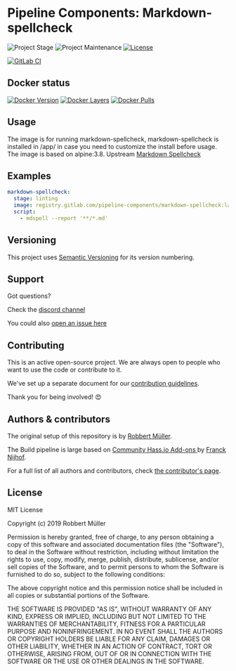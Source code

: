 # Pipeline Components: Markdown-spellcheck

![Project Stage][project-stage-shield]
![Project Maintenance][maintenance-shield]
[![License][license-shield]](LICENSE)

[![GitLab CI][gitlabci-shield]][gitlabci]

## Docker status

[![Docker Version][version-shield]][microbadger]
[![Docker Layers][layers-shield]][microbadger]
[![Docker Pulls][pulls-shield]][dockerhub]

## Usage

The image is for running markdown-spellcheck, markdown-spellcheck is installed in /app/ in case you need to customize the install before usage.
The image is based on alpine:3.8.
Upstream [Markdown Spellcheck][markdown-spellcheck]

## Examples

```yaml
markdown-spellcheck:
  stage: linting
  image: registry.gitlab.com/pipeline-components/markdown-spellcheck:latest
  script:
    - mdspell --report '**/*.md'
```

## Versioning

This project uses [Semantic Versioning][semver] for its version numbering.

## Support

Got questions?

Check the [discord channel][discord]

You could also [open an issue here][issue]

## Contributing

This is an active open-source project. We are always open to people who want to
use the code or contribute to it.

We've set up a separate document for our [contribution guidelines](CONTRIBUTING.md).

Thank you for being involved! :heart_eyes:

## Authors & contributors

The original setup of this repository is by [Robbert Müller][mjrider].

The Build pipeline is large based on [Community Hass.io Add-ons
][hassio-addons] by [Franck Nijhof][frenck].

For a full list of all authors and contributors,
check [the contributor's page][contributors].

## License

MIT License

Copyright (c) 2019 Robbert Müller

Permission is hereby granted, free of charge, to any person obtaining a copy
of this software and associated documentation files (the "Software"), to deal
in the Software without restriction, including without limitation the rights
to use, copy, modify, merge, publish, distribute, sublicense, and/or sell
copies of the Software, and to permit persons to whom the Software is
furnished to do so, subject to the following conditions:

The above copyright notice and this permission notice shall be included in all
copies or substantial portions of the Software.

THE SOFTWARE IS PROVIDED "AS IS", WITHOUT WARRANTY OF ANY KIND, EXPRESS OR
IMPLIED, INCLUDING BUT NOT LIMITED TO THE WARRANTIES OF MERCHANTABILITY,
FITNESS FOR A PARTICULAR PURPOSE AND NONINFRINGEMENT. IN NO EVENT SHALL THE
AUTHORS OR COPYRIGHT HOLDERS BE LIABLE FOR ANY CLAIM, DAMAGES OR OTHER
LIABILITY, WHETHER IN AN ACTION OF CONTRACT, TORT OR OTHERWISE, ARISING FROM,
OUT OF OR IN CONNECTION WITH THE SOFTWARE OR THE USE OR OTHER DEALINGS IN THE
SOFTWARE.

[commits]: https://gitlab.com/pipeline-components/markdown-spellcheck/commits/master
[contributors]: https://gitlab.com/pipeline-components/markdown-spellcheck/graphs/master
[dockerhub]: https://hub.docker.com/r/pipelinecomponents/markdown-spellcheck
[license-shield]: https://img.shields.io/badge/License-MIT-green.svg
[mjrider]: https://gitlab.com/mjrider
[discord]: https://discord.gg/vhxWFfP
[gitlabci-shield]: https://img.shields.io/gitlab/pipeline/pipeline-components/markdown-spellcheck.svg
[gitlabci]: https://gitlab.com/pipeline-components/markdown-spellcheck/commits/master
[issue]: https://gitlab.com/pipeline-components/markdown-spellcheck/issues
[keepchangelog]: http://keepachangelog.com/en/1.0.0/
[layers-shield]: https://images.microbadger.com/badges/image/pipelinecomponents/markdown-spellcheck.svg
[maintenance-shield]: https://img.shields.io/maintenance/yes/2020.svg
[microbadger]: https://microbadger.com/images/pipelinecomponents/markdown-spellcheck
[project-stage-shield]: https://img.shields.io/badge/project%20stage-production%20ready-brightgreen.svg
[pulls-shield]: https://img.shields.io/docker/pulls/pipelinecomponents/markdown-spellcheck.svg
[releases]: https://gitlab.com/pipeline-components/markdown-spellcheck/tags
[repository]: https://gitlab.com/pipeline-components/markdown-spellcheck
[semver]: http://semver.org/spec/v2.0.0.html
[version-shield]: https://images.microbadger.com/badges/version/pipelinecomponents/markdown-spellcheck.svg

[frenck]: https://github.com/frenck
[hassio-addons]: https://github.com/hassio-addons
[markdown-spellcheck]: https://www.npmjs.com/package/markdown-spellcheck
